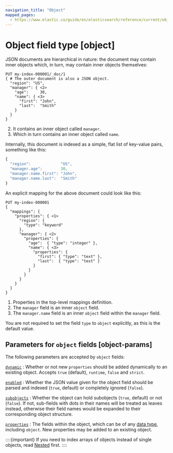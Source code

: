 ```yaml
---
navigation_title: "Object"
mapped_pages:
  - https://www.elastic.co/guide/en/elasticsearch/reference/current/object.html
---
```


# Object field type [object]


JSON documents are hierarchical in nature: the document may contain inner objects which, in turn, may contain inner objects themselves:

```console
PUT my-index-000001/_doc/1
{ # The outer document is also a JSON object.
  "region": "US",
  "manager": { <2>
    "age":     30,
    "name": { <3>
      "first": "John",
      "last":  "Smith"
    }
  }
}
```


2. It contains an inner object called `manager`.
3. Which in turn contains an inner object called `name`.


Internally, this document is indexed as a simple, flat list of key-value pairs, something like this:

```js
{
  "region":             "US",
  "manager.age":        30,
  "manager.name.first": "John",
  "manager.name.last":  "Smith"
}
```

An explicit mapping for the above document could look like this:

```console
PUT my-index-000001
{
  "mappings": {
    "properties": { <1>
      "region": {
        "type": "keyword"
      },
      "manager": { <2>
        "properties": {
          "age":  { "type": "integer" },
          "name": { <3>
            "properties": {
              "first": { "type": "text" },
              "last":  { "type": "text" }
            }
          }
        }
      }
    }
  }
}
```

1. Properties in the top-level mappings definition.
2. The `manager` field is an inner `object` field.
3. The `manager.name` field is an inner `object` field within the `manager` field.


You are not required to set the field `type` to `object` explicitly, as this is the default value.

## Parameters for `object` fields [object-params]

The following parameters are accepted by `object` fields:

[`dynamic`](/reference/elasticsearch/mapping-reference/dynamic.md)
:   Whether or not new `properties` should be added dynamically to an existing object. Accepts `true` (default), `runtime`, `false` and `strict`.

[`enabled`](/reference/elasticsearch/mapping-reference/enabled.md)
:   Whether the JSON value given for the object field should be parsed and indexed (`true`, default) or completely ignored (`false`).

[`subobjects`](/reference/elasticsearch/mapping-reference/subobjects.md)
:   Whether the object can hold subobjects (`true`, default) or not (`false`). If not, sub-fields with dots in their names will be treated as leaves instead, otherwise their field names would be expanded to their corresponding object structure.

[`properties`](/reference/elasticsearch/mapping-reference/properties.md)
:   The fields within the object, which can be of any [data type](/reference/elasticsearch/mapping-reference/field-data-types.md), including `object`. New properties may be added to an existing object.

::::{important}
If you need to index arrays of objects instead of single objects, read [Nested](/reference/elasticsearch/mapping-reference/nested.md) first.
::::



